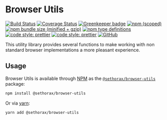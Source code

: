 # Browser Utils
[![Build Status](https://travis-ci.org/Sethorax/browser-utils.svg?branch=master)](https://travis-ci.org/Sethorax/browser-utils)
[![Coverage Status](https://coveralls.io/repos/github/Sethorax/browser-utils/badge.svg?branch=master)](https://coveralls.io/github/Sethorax/browser-utils?branch=master)
[![Greenkeeper badge](https://badges.greenkeeper.io/Sethorax/browser-utils.svg)](https://greenkeeper.io/)
[![npm (scoped)](https://img.shields.io/npm/v/@sethorax/browser-utils.svg)](https://www.npmjs.com/package/@sethorax/browser-utils)
[![npm bundle size (minified + gzip)](https://img.shields.io/bundlephobia/minzip/@sethorax/browser-utils.svg)](https://www.npmjs.com/package/@sethorax/browser-utils)
[![npm type definitions](https://img.shields.io/npm/types/@sethorax/browser-utils.svg)](https://www.typescriptlang.org/)
[![code style: prettier](https://img.shields.io/badge/code_style-prettier-ff69b4.svg)](https://github.com/prettier/prettier)
[![code style: prettier](https://img.shields.io/badge/%20%20%F0%9F%93%A6%F0%9F%9A%80-semantic--release-e10079.svg)](https://github.com/semantic-release/semantic-release)
[![GitHub](https://img.shields.io/github/license/sethorax/browser-utils.svg)](LICENSE.md)

This utility library provides several functions to make working with non standard browser implementations a more pleasant experience.

## Usage

Browser Utils is available through [NPM](http://npmjs.com) as the [`@sethorax/browser-utils`](https://www.npmjs.com/package/@sethorax/browser-utils) package:

```sh
npm install @sethorax/browser-utils
```

Or via [yarn](https://yarnpkg.com):

```sh
yarn add @sethorax/browser-utils
```